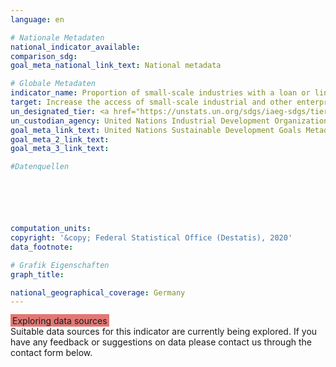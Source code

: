 ```yaml
---
language: en

# Nationale Metadaten
national_indicator_available: 
comparison_sdg: 
goal_meta_national_link_text: National metadata

# Globale Metadaten
indicator_name: Proportion of small-scale industries with a loan or line of credit
target: Increase the access of small-scale industrial and other enterprises, in particular in developing countries, to financial services, including affordable credit, and their integration into value chains and markets
un_designated_tier: <a href="https://unstats.un.org/sdgs/iaeg-sdgs/tier-classification/" title="Click here for more information on the UN tier classification.">Tier II</a>
un_custodian_agency: United Nations Industrial Development Organization (UNIDO)<br>World Bank (WB)
goal_meta_link_text: United Nations Sustainable Development Goals Metadata
goal_meta_2_link_text: 
goal_meta_3_link_text: 

#Datenquellen






computation_units: 
copyright: '&copy; Federal Statistical Office (Destatis), 2020'
data_footnote: 

# Grafik Eigenschaften
graph_title: 

national_geographical_coverage: Germany
---
```


<span style="background-color:#E27874;padding-bottom: 1px;padding-top: 2px;padding-left: 3px;padding-right: 3px;"> Exploring data sources </span><br>
Suitable data sources for this indicator are currently being explored.
If you have any feedback or suggestions on data please contact us through the contact form below.